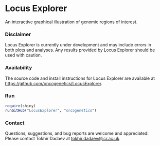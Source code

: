 Locus Explorer
=============
An interactive graphical illustration of genomic regions of interest.

### Disclaimer
Locus Explorer is currently under development and may include errors in both plots and analyses. Any results provided by Locus Explorer should be used with caution.


### Availability  
The source code and install instructions for Locus Explorer are available at https://github.com/oncogenetics/LocusExplorer.

### Run
```R
require(shiny)  
runGitHub("LocusExplorer", "oncogenetics")
```

### Contact  
Questions, suggestions, and bug reports are welcome and appreciated. Please contact Tokhir Dadaev at tokhir.dadaev@icr.ac.uk.


